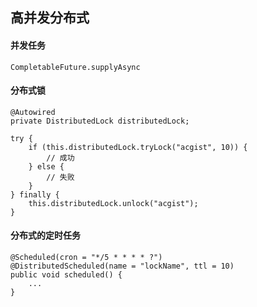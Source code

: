 ## 高并发分布式

#### 并发任务

```
CompletableFuture.supplyAsync
```

#### 分布式锁

```
@Autowired
private DistributedLock distributedLock;

try {
	if (this.distributedLock.tryLock("acgist", 10)) {
		// 成功
	} else {
		// 失败
	}
} finally {
	this.distributedLock.unlock("acgist");
}
```

#### 分布式的定时任务

```
@Scheduled(cron = "*/5 * * * * ?")
@DistributedScheduled(name = "lockName", ttl = 10)
public void scheduled() {
	...
}
```
